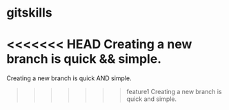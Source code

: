 # gitskills
<<<<<<< HEAD
Creating a new branch is quick && simple.
=======
Creating a new branch is quick AND simple.
>>>>>>> feature1
Creating a new branch is quick and simple.